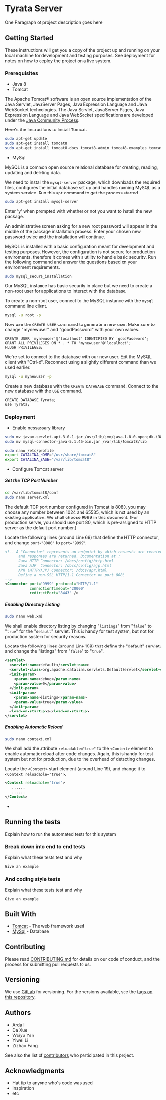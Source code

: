 

# Tyrata Server

One Paragraph of project description goes here

## Getting Started

These instructions will get you a copy of the project up and running on your local machine for development and testing purposes. See deployment for notes on how to deploy the project on a live system.

### Prerequisites

- Java 8
- Tomcat

The Apache Tomcat® software is an open source implementation of the Java Servlet, JavaServer Pages, Java Expression Language and Java WebSocket technologies. The Java Servlet, JavaServer Pages, Java Expression Language and Java WebSocket specifications are developed under the [Java Community Process](http://jcp.org/en/introduction/overview).

Here's the instructions to install Tomcat.

```bash
sudo apt-get update
sudo apt-get install tomcat8
sudo apt-get install tomcat8-docs tomcat8-admin tomcat8-examples tomcat8-user #suggested
```

- MySql

MySQL is a common open source relational database for creating, reading, updating and deleting data.

We need to install the `mysql-server` package, which downloads the required files, configures the initial database set up and handles running MySQL as a system service. Run this `apt` command to get the process started.

```bash
sudo apt-get install mysql-server
```

Enter 'y' when prompted with whether or not you want to install the new package.

An administrative screen asking for a new root password will appear in the middle of the package installation process. Enter your chosen new password twice and the installation will continue.

MySQL is installed with a basic configuration meant for development and testing purposes. However, the configuration is not secure for production enviroments, therefore it comes with a utility to handle basic security. Run the following command and answer the questions based on your environment requirements.

```bash
sudo mysql_secure_installation
```

Our MySQL instance has basic security in place but we need to create a non-root user for applications to interact with the database.

To create a non-root user, connect to the MySQL instance with the `mysql` command line client.

```bash
mysql -u root -p
```

Now use the `CREATE USER` command to generate a new user. Make sure to change "mynewuser" and "goodPassword" with your own values.

```mysql
CREATE USER 'mynewuser'@'localhost' IDENTIFIED BY 'goodPassword';
GRANT ALL PRIVILEGES ON * . * TO 'mynewuser'@'localhost';
FLUSH PRIVILEGES;
```

We're set to connect to the database with our new user. Exit the MySQL client with "Ctrl-d". Reconnect using a slightly different command than we used earlier.

```bash
mysql -u mynewuser -p
```

Create a new database with the `CREATE DATABASE` command. Connect to the new database with the `USE` command.

```mysql
CREATE DATABASE Tyrata;
use Tyrata;
```



### Deployment

- Enable nessassary library

```bash
sudo mv javax.servlet-api-3.0.1.jar /usr/lib/jvm/java-1.8.0-openjdk-i386/jre/lib/ext/
sudo mv mysql-connector-java-5.1.45-bin.jar /var/lib/tomcat8/lib
```

```bash
sudo nano /etc/profile
export CATALINA_HOME="/usr/share/tomcat8"
export CATALINA_BASE="/var/lib/tomcat8"
```

* Configure Tomcat server

##### Set the TCP Port Number

```Bash
cd /var/lib/tomcat8/conf
sudo nano server.xml
```

The default TCP port number configured in Tomcat is 8080, you may choose any number between 1024 and 65535, which is not used by an existing application. We shall choose 9999 in this document. (For production server, you should use port 80, which is pre-assigned to HTTP server as the default port number.)

Locate the following lines (around Line 69) that define the HTTP connector, and change `port="8080"` to `port="9999"`.

```xml
<!-- A "Connector" represents an endpoint by which requests are received
      and responses are returned. Documentation at :
      Java HTTP Connector: /docs/config/http.html
      Java AJP  Connector: /docs/config/ajp.html
      APR (HTTP/AJP) Connector: /docs/apr.html
      Define a non-SSL HTTP/1.1 Connector on port 8080
-->
<Connector port="9999" protocol="HTTP/1.1"
           connectionTimeout="20000"
           redirectPort="8443" />
```

##### **Enabling Directory Listing**

```Bash
sudo nano web.xml
```

We shall enable directory listing by changing "`listings`" from "`false`" to "`true`" for the "`default`" servlet. This is handy for test system, but not for production system for security reasons.

Locate the following lines (around Line 108) that define the "default" servlet; and change the "listings" from "`false`" to "`true`".

```Xml
<servlet>
  <servlet-name>default</servlet-name>
  <servlet-class>org.apache.catalina.servlets.DefaultServlet</servlet-class>
  <init-param>
    <param-name>debug</param-name>
    <param-value>0</param-value>
  </init-param>
  <init-param>
    <param-name>listings</param-name>
    <param-value>true</param-value>
  </init-param>
  <load-on-startup>1</load-on-startup>
</servlet>
```

##### **Enabling Automatic Reload**

```Bash
sudo nano context.xml
```

We shall add the attribute `reloadable="true"` to the `<Context>` element to enable automatic reload after code changes. Again, this is handy for test system but not for production, due to the overhead of detecting changes.

Locate the `<Context>` start element (around Line 19), and change it to `<Context reloadable="true">`.

```Xml
<Context reloadable="true">
   ......
   ......
</Context>
```

- ​

## Running the tests

Explain how to run the automated tests for this system

### Break down into end to end tests

Explain what these tests test and why

```
Give an example
```

### And coding style tests

Explain what these tests test and why

```
Give an example
```

## Built With

* [Tomcat](http://tomcat.apache.org) - The web framework used
* [MySql](https://www.mysql.com) - Database

## Contributing

Please read [CONTRIBUTING.md](https://gist.github.com/PurpleBooth/b24679402957c63ec426) for details on our code of conduct, and the process for submitting pull requests to us.

## Versioning

We use [GitLab](https://gitlab.oit.duke.edu) for versioning. For the versions available, see the [tags on this repository](git@gitlab.oit.duke.edu:ECE651_S18/tyrata-server.git). 

## Authors

* Arda I
* Da Xue
* Weiyu Yan
* Yiwei Li
* Zizhao Fang

See also the list of [contributors](https://gitlab.oit.duke.edu/ECE651_S18/tyrata-server/graphs/master) who participated in this project.

## Acknowledgments

* Hat tip to anyone who's code was used
* Inspiration
* etc

